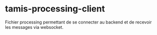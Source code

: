 # tamis-processing-client

Fichier processing permettant de se connecter au backend et de recevoir les messages via websocket.